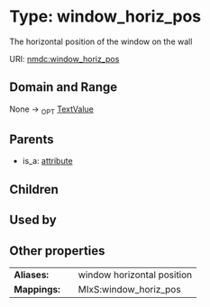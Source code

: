 
# Type: window_horiz_pos


The horizontal position of the window on the wall

URI: [nmdc:window_horiz_pos](https://microbiomedata/meta/window_horiz_pos)


## Domain and Range

None ->  <sub>OPT</sub> [TextValue](TextValue.md)

## Parents

 *  is_a: [attribute](attribute.md)

## Children


## Used by


## Other properties

|  |  |  |
| --- | --- | --- |
| **Aliases:** | | window horizontal position |
| **Mappings:** | | MIxS:window_horiz_pos |

